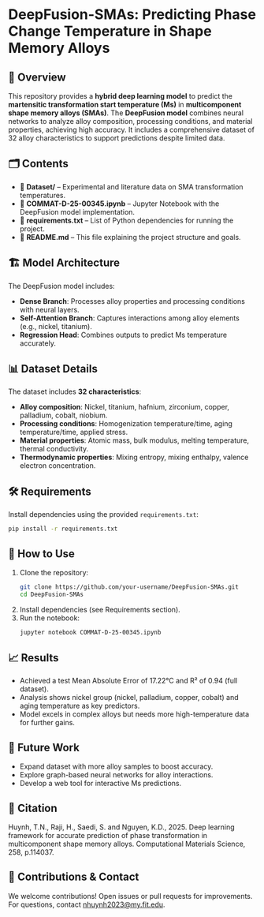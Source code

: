 # DeepFusion-SMAs: Predicting Phase Change Temperature in Shape Memory Alloys

## 📌 Overview
This repository provides a **hybrid deep learning model** to predict the **martensitic transformation start temperature (Ms)** in **multicomponent shape memory alloys (SMAs)**. The **DeepFusion model** combines neural networks to analyze alloy composition, processing conditions, and material properties, achieving high accuracy. It includes a comprehensive dataset of 32 alloy characteristics to support predictions despite limited data.

## 🗂 Contents
- 📂 **Dataset/** – Experimental and literature data on SMA transformation temperatures.
- 📓 **COMMAT-D-25-00345.ipynb** – Jupyter Notebook with the DeepFusion model implementation.
- 📜 **requirements.txt** – List of Python dependencies for running the project.
- 📜 **README.md** – This file explaining the project structure and goals.

## 🏗 Model Architecture
The DeepFusion model includes:
- **Dense Branch**: Processes alloy properties and processing conditions with neural layers.
- **Self-Attention Branch**: Captures interactions among alloy elements (e.g., nickel, titanium).
- **Regression Head**: Combines outputs to predict Ms temperature accurately.

## 📊 Dataset Details
The dataset includes **32 characteristics**:
- **Alloy composition**: Nickel, titanium, hafnium, zirconium, copper, palladium, cobalt, niobium.
- **Processing conditions**: Homogenization temperature/time, aging temperature/time, applied stress.
- **Material properties**: Atomic mass, bulk modulus, melting temperature, thermal conductivity.
- **Thermodynamic properties**: Mixing entropy, mixing enthalpy, valence electron concentration.

## 🛠 Requirements
Install dependencies using the provided `requirements.txt`:
```bash
pip install -r requirements.txt
```

## 🚀 How to Use
1. Clone the repository:
   ```bash
   git clone https://github.com/your-username/DeepFusion-SMAs.git
   cd DeepFusion-SMAs
   ```
2. Install dependencies (see Requirements section).
3. Run the notebook:
   ```bash
   jupyter notebook COMMAT-D-25-00345.ipynb
   ```

## 📈 Results
- Achieved a test Mean Absolute Error of 17.22°C and R² of 0.94 (full dataset).
- Analysis shows nickel group (nickel, palladium, copper, cobalt) and aging temperature as key predictors.
- Model excels in complex alloys but needs more high-temperature data for further gains.

## 🎯 Future Work
- Expand dataset with more alloy samples to boost accuracy.
- Explore graph-based neural networks for alloy interactions.
- Develop a web tool for interactive Ms predictions.

## 📝 Citation
Huynh, T.N., Raji, H., Saedi, S. and Nguyen, K.D., 2025. Deep learning framework for accurate prediction of phase transformation in multicomponent shape memory alloys. Computational Materials Science, 258, p.114037.

## 🤝 Contributions & Contact
We welcome contributions! Open issues or pull requests for improvements. For questions, contact nhuynh2023@my.fit.edu.
